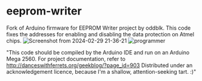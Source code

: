 # eeprom-writer
Fork of Arduino firmware for EEPROM Writer project by oddblk.
This code fixes the addresses for enabling and disabling the data protection on Atmel chips.
![Screenshot from 2024-02-29 21-36-21](https://github.com/billybobpicklio/eeprom-writer-AT28C256/assets/64517941/d76a88eb-5467-4b30-aab3-5e0e81dc0ab6)
![programmer](https://github.com/AnthonyClemens/eeprom-writer-AT28C256/assets/64517941/6c9a005d-96fd-48b7-8751-6bc3fa8d70b0)


"This code should be compiled by the Arduino IDE and run on an Arduino Mega 2560.
For project documentation, refer to http://danceswithferrets.org/geekblog/?page_id=903
Distributed under an acknowledgement licence, because I'm a shallow, attention-seeking tart. :)"
